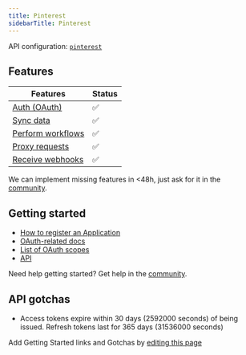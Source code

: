 ```yaml
---
title: Pinterest
sidebarTitle: Pinterest
---
```


API configuration: [`pinterest`](https://terapi.dev/providers.yaml)

## Features

| Features | Status |
| - | - |
| [Auth (OAuth)](/integrate/guides/authorize-an-api) | ✅ |
| [Sync data](/integrate/guides/sync-data-from-an-api) | ✅ |
| [Perform workflows](/integrate/guides/perform-workflows-with-an-api) | ✅ |
| [Proxy requests](/integrate/guides/proxy-requests-to-an-api) | ✅ |
| [Receive webhooks](/integrate/guides/receive-webhooks-from-an-api) | ✅ |

<Tip>We can implement missing features in &lt;48h, just ask for it in the [community](https://terapi.dev/slack).</Tip>

## Getting started

-   [How to register an Application](https://developers.pinterest.com/docs/getting-started/set-up-app)
-   [OAuth-related docs](https://developers.pinterest.com/docs/getting-started/authentication)
-   [List of OAuth scopes](https://developers.pinterest.com/docs/getting-started/scopes/#Pinterest%20scopes)
-   [API](https://developers.pinterest.com/docs/api/v5)

<Tip>Need help getting started? Get help in the [community](https://terapi.dev/slack).</Tip>

## API gotchas

-   Access tokens expire within 30 days (2592000 seconds) of being issued. Refresh tokens last for 365 days (31536000 seconds)

<Note>Add Getting Started links and Gotchas by [editing this page](https://github.com/terapihq/terapi/tree/master/docs-v2/integrations/all/pinterest.mdx)</Note>
